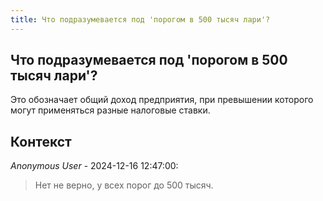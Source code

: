 ```yaml
---
title: Что подразумевается под 'порогом в 500 тысяч лари'?
---
```


## Что подразумевается под 'порогом в 500 тысяч лари'?

Это обозначает общий доход предприятия, при превышении которого могут применяться разные налоговые ставки.

## Контекст

_Anonymous User_ - 2024-12-16 12:47:00:

> Нет не верно, у всех порог до 500 тысяч.
